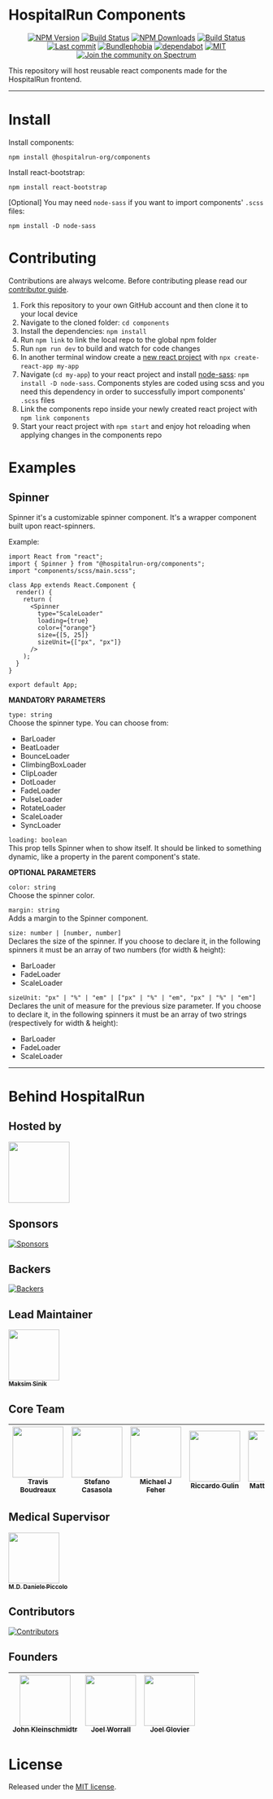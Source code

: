 # HospitalRun Components

<div align="center">

[![NPM Version](https://img.shields.io/npm/v/@hospitalrun-org/components)](https://www.npmjs.com/package/@hospitalrun-org/components) [![Build Status](https://travis-ci.com/HospitalRun/components.svg?branch=master)](https://travis-ci.com/HospitalRun/components) [![NPM Downloads](https://img.shields.io/npm/dt/@hospitalrun-org/components)](https://www.npmjs.com/package/@hospitalrun-org/components)
[![Build Status](https://dev.azure.com/HospitalRun/components/_apis/build/status/HospitalRun.components?branchName=master)](https://dev.azure.com/HospitalRun/components/_build/latest?definitionId=1&branchName=master)
[![Last commit](https://img.shields.io/github/last-commit/hospitalrun/components)](https://github.com/HospitalRun/components/commits/master) [![Bundlephobia](https://badgen.net/bundlephobia/min/@hospitalrun-org/components)](https://bundlephobia.com/result?p=@hospitalrun-org/components) 
[![dependabot](https://badgen.net/dependabot/dependabot/dependabot-core/?icon=dependabot)](https://github.com/HospitalRun/components)  [![MIT](https://badgen.net/github/license/HospitalRun/components)](https://github.com/HospitalRun/components/blob/master/LICENSE) [![Join the community on Spectrum](https://withspectrum.github.io/badge/badge.svg)](https://spectrum.chat/hospitalrun)

</div>

This repository will host reusable react components made for the HospitalRun frontend.

---

# Install

Install components:
```
npm install @hospitalrun-org/components
```

Install react-bootstrap:
```
npm install react-bootstrap
```

[Optional] You may need `node-sass` if you want to import components' `.scss` files:
```
npm install -D node-sass
```

# Contributing

Contributions are always welcome. Before contributing please read our [contributor guide](https://github.com/HospitalRun/components/blob/WIP-updates-readme/.github/CONTRIBUTING.md).

1. Fork this repository to your own GitHub account and then clone it to your local device
2. Navigate to the cloned folder: `cd components`
3. Install the dependencies: `npm install`
4. Run `npm link` to link the local repo to the global npm folder
5. Run `npm run dev` to build and watch for code changes
6. In another terminal window create a [new react project](https://reactjs.org/docs/create-a-new-react-app.html#create-react-app) with `npx create-react-app my-app`‌
7. Navigate (`cd my-app`) to your react project and install [node-sass](https://www.npmjs.com/package/node-sass): `npm install -D node-sass`. Components styles are coded using scss and you need this dependency in order to successfully import components' `.scss` files
8. Link the components repo inside your newly created react project with `npm link components`
9. Start your react project with `npm start` and enjoy hot reloading when applying changes in the components repo

# Examples

## Spinner

Spinner it's a customizable spinner component. It's a wrapper component built upon react-spinners.

Example:

```
import React from "react";
import { Spinner } from "@hospitalrun-org/components";
import "components/scss/main.scss";

class App extends React.Component {
  render() {
    return (
      <Spinner
        type="ScaleLoader"
        loading={true}
        color={"orange"}
        size={[5, 25]}
        sizeUnit={["px", "px"]}
      />
    );
  }
}

export default App;

```

**MANDATORY PARAMETERS**

`type: string`  
Choose the spinner type. You can choose from:


* BarLoader 
* BeatLoader 
* BounceLoader 
* ClimbingBoxLoader 
* ClipLoader 
* DotLoader 
* FadeLoader 
* PulseLoader 
* RotateLoader 
* ScaleLoader 
* SyncLoader 


`loading: boolean`  
This prop tells Spinner when to show itself. It should be linked to something dynamic, like a property in the parent component's state.


**OPTIONAL PARAMETERS**

`color: string`  
Choose the spinner color.


`margin: string`  
Adds a margin to the Spinner component.


`size: number | [number, number]`  
Declares the size of the spinner. If you choose to declare it, in the following spinners it must be an array of two numbers (for width & height):

* BarLoader 
* FadeLoader 
* ScaleLoader 


`sizeUnit: "px" | "%" | "em" | ["px" | "%" | "em", "px" | "%" | "em"]`  
Declares the unit of measure for the previous size parameter. If you choose to declare it, in the following spinners it must be an array of two strings (respectively for width & height):

* BarLoader 
* FadeLoader 
* ScaleLoader 

<hr />

# Behind HospitalRun

## Hosted by

[<img src="https://github.com/openjs-foundation/cross-project-council/blob/master/logos/openjsf-color.png?raw=true" width="120px;"/>](https://openjsf.org/projects/#atlarge)

## Sponsors

[![Sponsors](https://opencollective.com/hospitalrun/sponsors.svg?width=890)](https://opencollective.com/hospitalrun/contribute/sponsors-336/checkout) 

## Backers

[![Backers](https://opencollective.com/hospitalrun/backers.svg?width=890)](https://opencollective.com/hospitalrun/contribute/backers-335/checkout) 

## Lead Maintainer
[<img src="https://avatars2.githubusercontent.com/u/1620916?s=460&v=4" width="100px;"/><br /><sub><b>Maksim Sinik</b></sub>](https://github.com/fox1t)<br />

## Core Team

|[<img src="https://avatars1.githubusercontent.com/u/11684?s=460&v=4" width="100px;"/><br /><sub><b>Travis Boudreaux</b></sub>](https://github.com/tjboudreaux) | [<img src="https://avatars3.githubusercontent.com/u/25089405?s=460&v=4" width="100px;"/><br /><sub><b>Stefano Casasola</b></sub>](https://github.com/irvelervel) | [<img src="https://avatars3.githubusercontent.com/u/3400442?s=460&v=4" width="100px;"/><br /><sub><b>Michael J Feher</b></sub>](https://github.com/PhearZero) | [<img src="https://avatars1.githubusercontent.com/u/25009192?s=460&v=4" width="100px;"/><br /><sub><b>Riccardo Gulin</b></sub>](https://github.com/bazuzu666) | [<img src="https://avatars0.githubusercontent.com/u/6388707?s=460&v=4" width="100px;"/><br /><sub><b>Matteo Vivona</b></sub>](https://github.com/tehKapa) |
|---|---|---|---|---|


## Medical Supervisor 

[<img src="https://avatars2.githubusercontent.com/u/24660474?s=460&v=4" width="100px;"/><br /><sub><b>M.D. Daniele Piccolo</b></sub>](https://it.linkedin.com/in/danielepiccolo)<br />

## Contributors

[![Contributors](https://opencollective.com/hospitalrun/contributors.svg?width=960&button=false)](https://github.com/HospitalRun/hospitalrun-frontend/graphs/contributors) 

## Founders

<!-- prettier-ignore -->
| [<img src="https://avatars0.githubusercontent.com/u/609052?s=460&v=4" width="100px;"/><br /><sub><b>John Kleinschmidtr</b></sub>](https://github.com/jkleinsc) | [<img src="https://avatars0.githubusercontent.com/u/929261?s=400&v=4" width="100px;"/><br /><sub><b>Joel Worrall</b></sub>](https://github.com/tangollama)  | [<img src="https://avatars0.githubusercontent.com/u/1319791?s=460&v=4" width="100px;"/><br /><sub><b>Joel Glovier</b></sub>](https://github.com/jglovier)  |
|---|---|---|

# License

Released under the [MIT license](LICENSE).
